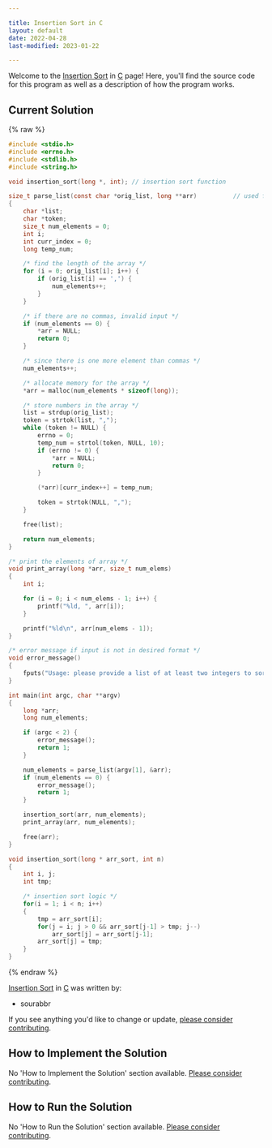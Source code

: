 ```yaml
---

title: Insertion Sort in C
layout: default
date: 2022-04-28
last-modified: 2023-01-22

---
```


Welcome to the [Insertion Sort](https://sampleprograms.io/projects/insertion-sort) in [C](https://sampleprograms.io/languages/c) page! Here, you'll find the source code for this program as well as a description of how the program works.

## Current Solution

{% raw %}

```c
#include <stdio.h>
#include <errno.h>
#include <stdlib.h>
#include <string.h>

void insertion_sort(long *, int); // insertion sort function

size_t parse_list(const char *orig_list, long **arr)          // used for parsing the input in array arr
{
    char *list;
    char *token;
    size_t num_elements = 0;
    int i;
    int curr_index = 0;
    long temp_num;

    /* find the length of the array */
    for (i = 0; orig_list[i]; i++) {
        if (orig_list[i] == ',') {
            num_elements++;
        }
    }

    /* if there are no commas, invalid input */
    if (num_elements == 0) {
        *arr = NULL;
        return 0;
    }

    /* since there is one more element than commas */
    num_elements++;

    /* allocate memory for the array */
    *arr = malloc(num_elements * sizeof(long));

    /* store numbers in the array */
    list = strdup(orig_list);
    token = strtok(list, ",");
    while (token != NULL) {
        errno = 0;
        temp_num = strtol(token, NULL, 10);
        if (errno != 0) {
            *arr = NULL;
            return 0;
        }

        (*arr)[curr_index++] = temp_num;

        token = strtok(NULL, ",");
    }

    free(list);

    return num_elements;
}

/* print the elements of array */
void print_array(long *arr, size_t num_elems)               
{
    int i;

    for (i = 0; i < num_elems - 1; i++) {
        printf("%ld, ", arr[i]);
    }

    printf("%ld\n", arr[num_elems - 1]);
}

/* error message if input is not in desired format */
void error_message()
{
    fputs("Usage: please provide a list of at least two integers to sort in the format \"1, 2, 3, 4, 5\"\n", stderr);
}

int main(int argc, char **argv)
{
    long *arr;
    long num_elements;

    if (argc < 2) {
        error_message();
        return 1;
    }

    num_elements = parse_list(argv[1], &arr);
    if (num_elements == 0) {
        error_message();
        return 1;
    }

    insertion_sort(arr, num_elements);
    print_array(arr, num_elements);

    free(arr);
}

void insertion_sort(long * arr_sort, int n)
{
    int i, j;
    int tmp;

    /* insertion sort logic */
    for(i = 1; i < n; i++)
    {
        tmp = arr_sort[i];
        for(j = i; j > 0 && arr_sort[j-1] > tmp; j--)
            arr_sort[j] = arr_sort[j-1];
        arr_sort[j] = tmp;
    }
}
```

{% endraw %}

[Insertion Sort](https://sampleprograms.io/projects/insertion-sort) in [C](https://sampleprograms.io/languages/c) was written by:

- sourabbr

If you see anything you'd like to change or update, [please consider contributing](https://github.com/TheRenegadeCoder/sample-programs).

## How to Implement the Solution

No 'How to Implement the Solution' section available. [Please consider contributing](https://github.com/TheRenegadeCoder/sample-programs-website).

## How to Run the Solution

No 'How to Run the Solution' section available. [Please consider contributing](https://github.com/TheRenegadeCoder/sample-programs-website).